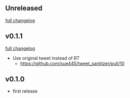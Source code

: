 ## Unreleased
[full changelog](https://github.com/sue445/tweet_sanitizer/compare/v0.1.1...master)

## v0.1.1
[full changelog](https://github.com/sue445/tweet_sanitizer/compare/v0.1.0...v0.1.1)

* Use original tweet instead of RT
  * https://github.com/sue445/tweet_sanitizer/pull/10

## v0.1.0
* first release
